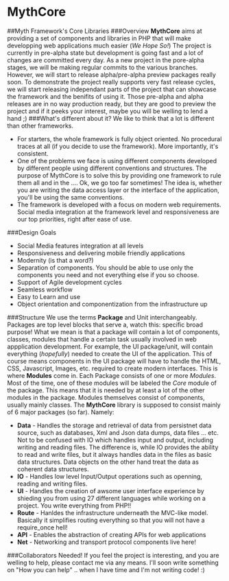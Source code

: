 # MythCore
##Myth Framework's Core Libraries
###Overview
**MythCore** aims at providing a set of components and libraries in PHP that will make developping web applications much easier (*We Hope So!*)
The project is currently in pre-alpha state but development is going fast and a lot of changes are committed every day.
As a new project in the pore-alpha stages, we will be making regular commits to the various branches. However, we will start to release alpha/pre-alpha preview packages really soon.
To demonstrate the project really supports very fast release cycles, we will start releasing independant parts of the project that can showcase the framework and the benifits of using it.
Those pre-alpha and alpha releases are in no way production ready, but they are good to preview the project and if it peeks your interest, maybe you will be welling to lend a hand ;)
###What's different about it?
We like to think that a lot is different than other frameworks.
* For starters, the whole framework is fully object oriented.
No procedural traces at all (if you decide to use the framework). More importantly, it's consistent.
* One of the problems we face is using different components developed by different people using different conventions and structures.
The purpose of MythCore is to solve this by providing one framework to rule them all and in the .... Ok, we go too far sometimes!
The idea is, whether you are writing the data access layer or the interface of the application, you'll be using the same conventions.
* The framework is developed with a focus on modern web requirements. Social media integration at the framework level and responsiveness are our top priorities, right after ease of use.

###Design Goals
* Social Media features integration at all levels
* Responsiveness and delivering mobile friendly applications
* Modernity (is that a word?)
* Separation of components. You should be able to use only the components you need and not everything else if you so choose.
* Support of Agile development cycles
* Seamless workflow
* Easy to Learn and use
* Object orientation and componentization from the infrastructure up

###Structure
We use the terms **Package** and Unit interchangeably. Packages are top level blocks that serve a, watch this: specific broad purpose!
What we mean is that a package will contain a lot of components, classes, modules that handle a certain task usually involved in web appplication development. For example, the UI package/unit, will contain everything (*hopefully*) needed to create the UI of the application. This of course means components in the UI package will have to handle the HTML, CSS, Javascript, Images, etc. required to create modern interfaces.
This is where **Modules** come in. Each Package consists of one or more *Modules*. Most of the time, one of these modules will be labeled the *Core* module of the package. This means that it is needed by at least a lot of the other modules in the package.
Modules themselves consist of components, usually mainly classes.
The **MythCore** library is supposed to consist mainly of 6 major packages (so far). Namely:
* **Data** - Handles the storage and retrieval of data from persistnet data source, such as databases, Xml and Json data dumps, data files ... etc. Not to be confused with IO which handles input and output, including writing and reading files. The difference is, while IO provides the ability to read and write files, but it always handles data in the files as basic data structures. Data objects on the other hand treat the data as coherent data structures.
* **IO** - Handles low level Input/Output operations such as openning, reading and writing files.
* **UI** - Handles the creation of awsome user interface experience by shieding you from using 27 different languages while working on a project. You write everything from PHP!!
* **Route** - Hanldes the infrastructure underneath the MVC-like model. Basically it simplifies routing everything so that you will not have a require_once hell!
* **API** - Enables the abstraction of creating APIs for web applications
* **Net** - Networking and transport protocol components live here!

###Collaborators Needed!
If you feel the project is interesting, and you are welling to help, please contact me via any means. I'll soon write something on "How you can help" .. when I have time and I'm not writing code! :)